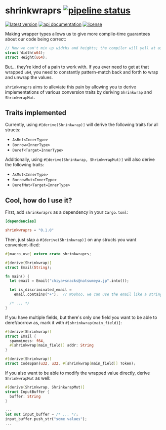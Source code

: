 # shrinkwraprs [![pipeline status](https://gitlab.com/williamyaoh/shrinkwraprs/badges/master/pipeline.svg)](https://gitlab.com/williamyaoh/shrinkwraprs/commits/master)

[![latest version](https://img.shields.io/crates/v/shrinkwraprs.svg)](https://crates.io/crates/shrinkwraprs)
[![api documentation](https://docs.rs/shrinkwraprs/badge.svg)](https://docs.rs/shrinkwraprs)
[![license](https://img.shields.io/badge/license-BSD--3-ff69b4.svg)](https://gitlab.com/williamyaoh/shrinkwraprs/blob/master/LICENSE)

Making wrapper types allows us to give more compile-time
guarantees about our code being correct:

```rust
// Now we can't mix up widths and heights; the compiler will yell at us!
struct Width(u64);
struct Height(u64);
```

But... they're kind of a pain to work with. If you ever need to get at
that wrapped `u64`, you need to constantly pattern-match back and forth
to wrap and unwrap the values.

`shrinkwraprs` aims to alleviate this pain by allowing you to derive
implementations of various conversion traits by deriving
`Shrinkwrap` and `ShrinkwrapMut`.

## Traits implemented

Currently, using `#[derive(Shrinkwrap)]` will derive the following traits
for all structs:

* `AsRef<InnerType>`
* `Borrow<InnerType>`
* `Deref<Target=InnerType>`

Additionally, using `#[derive(Shrinkwrap, ShrinkwrapMut)]` will also
derive the following traits:

* `AsMut<InnerType>`
* `BorrowMut<InnerType>`
* `DerefMut<Target=InnerType>`

## Cool, how do I use it?

First, add `shrinkwraprs` as a dependency in your `Cargo.toml`:

```toml
[dependencies]

shrinkwraprs = "0.1.0"
```

Then, just slap a `#[derive(Shrinkwrap)]` on any structs you want
convenient-ified:

```rust
#[macro_use] extern crate shrinkwraprs;

#[derive(Shrinkwrap)]
struct Email(String);

fn main() {
  let email = Email("chiya+snacks@natsumeya.jp".into());

  let is_discriminated_email =
    email.contains("+");  // Woohoo, we can use the email like a string!

  /* ... */
}
```

If you have multiple fields, but there's only one field you want to be able
to deref/borrow as, mark it with `#[shrinkwrap(main_field)]`:

```rust
#[derive(Shrinkwrap)]
struct Email {
  spamminess: f64,
  #[shrinkwrap(main_field)] addr: String
}

#[derive(Shrinkwrap)]
struct CodeSpan(u32, u32, #[shrinkwrap(main_field)] Token);
```

If you also want to be able to modify the wrapped value directly,
derive `ShrinkwrapMut` as well:

```rust
#[derive(Shrinkwrap, ShrinkwrapMut)]
struct InputBuffer {
  buffer: String
}

...
let mut input_buffer = /* ... */;
input_buffer.push_str("some values");
...
```
